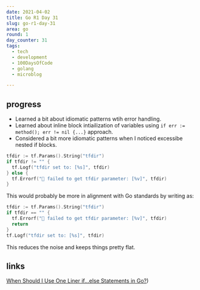```yaml
---
date: 2021-04-02
title: Go R1 Day 31
slug: go-r1-day-31
area: go
round: 1
day_counter: 31
tags:
  - tech
  - development
  - 100DaysOfCode
  - golang
  - microblog

---
```


## progress

- Learned a bit about idiomatic patterns wtih error handling.
- Learned about inline block intiailization of variables using `if err := method(); err != nil {...}` approach.
- Considered a bit more idiomatic patterns when I noticed excessibe nested if blocks.

```go
tfdir := tf.Params().String("tfdir")
if tfdir != "" {
  tf.Logf("tfdir set to: [%s]", tfdir)
} else {
  tf.Errorf("🧪 failed to get tfdir parameter: [%v]", tfdir)
}
```

This would probably be more in alignment with Go standards by writing as:

```go
tfdir := tf.Params().String("tfdir")
if tfdir == "" {
  tf.Errorf("🧪 failed to get tfdir parameter: [%v]", tfdir)
  return
}
tf.Logf("tfdir set to: [%s]", tfdir)
```

This reduces the noise and keeps things pretty flat.

## links

[When Should I Use One Liner if...else Statements in Go?](https://www.calhoun.io/one-liner-if-statements-with-errors/))
